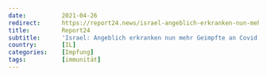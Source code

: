 ```yaml
---
date:          2021-04-26
redirect:      https://report24.news/israel-angeblich-erkranken-nun-mehr-geimpfte-an-covid-als-ungeimpfte/
title:         Report24
subtitle:      'Israel: Angeblich erkranken nun mehr Geimpfte an Covid als Ungeimpfte'
country:       [IL]
categories:    [Impfung]
tags:          [immunität]
---
```

